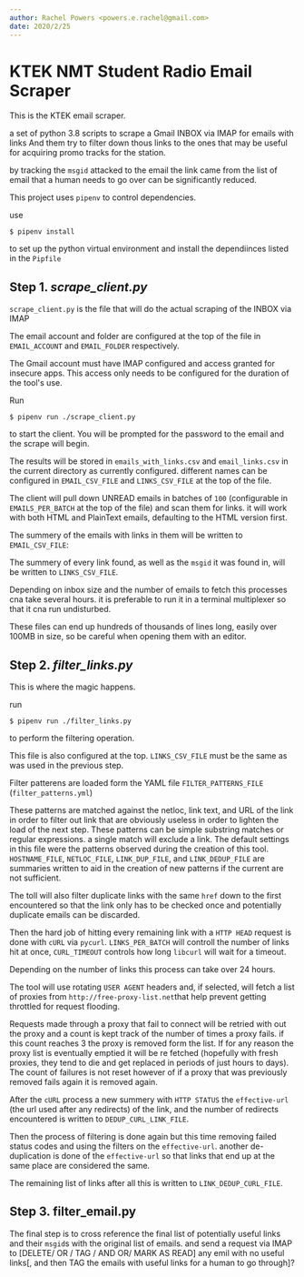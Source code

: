 ```yaml
---
author: Rachel Powers <powers.e.rachel@gmail.com>
date: 2020/2/25
---
```


# KTEK NMT Student Radio Email Scraper

This is the KTEK email scraper. 

a set of python 3.8 scripts to scrape a Gmail INBOX via IMAP for emails with links 
And them try to filter down thous links to the ones that may be useful for acquiring promo tracks
for the station.

by tracking the `msgid` attacked to the email the link came from the list of email that a human needs to go over
can be significantly reduced.

This project uses `pipenv` to control dependencies. 

use
```
$ pipenv install
```
to set up the python virtual environment and install the dependiinces listed in the `Pipfile`

## Step 1. *scrape_client.py*

`scrape_client.py` is the file that will do the actual scraping of the INBOX via IMAP

The email account and folder are configured at the top of the file
in `EMAIL_ACCOUNT` and `EMAIL_FOLDER` respectively.

The Gmail account must have IMAP configured and access granted for insecure apps. This access only needs to be configured for the duration of the tool's use.

Run 
```
$ pipenv run ./scrape_client.py
```

to start the client. You will be prompted for the password to the email and the scrape will begin.

The results will be stored in `emails_with_links.csv` and `email_links.csv` in the current directory
as currently configured. different names can be configured in `EMAIL_CSV_FILE` and `LINKS_CSV_FILE` at the top of the file.

The client will pull down UNREAD emails in batches of `100` (configurable in `EMAILS_PER_BATCH` at the top of the file) and scan them for links. it will work with both HTML and PlainText emails, defaulting to the HTML version first.

The summery of the emails with links in them will be written to `EMAIL_CSV_FILE`:

The summery of every link found, as well as the `msgid` it was found in, will be written to `LINKS_CSV_FILE`.

Depending on inbox size and the number of emails to fetch this processes cna take several hours. it is preferable to run it in a terminal multiplexer so that it cna run undisturbed.

These files can end up hundreds of thousands of lines long, easily over 100MB in size, so be careful when opening them with an editor.

## Step 2. *filter_links.py*

This is where the magic happens.

run 
```
$ pipenv run ./filter_links.py
```
to perform the filtering operation.

This file is also configured at the top. `LINKS_CSV_FILE` must be the same as was used in the previous step.

Filter patterens are loaded form the YAML file `FILTER_PATTERNS_FILE` (`filter_patterns.yml`)

These patterns are matched against the netloc, link text, and URL of the link in order to filter out link that are obviously useless in order to lighten the load of the next step. These patterns can be simple substring matches or regular expressions. a single match will exclude a link. The default settings in this file were the patterns observed during the creation of this tool. `HOSTNAME_FILE`,  `NETLOC_FILE`, `LINK_DUP_FILE`, and `LINK_DEDUP_FILE` are summaries written to aid in the creation of new patterns if the current are not sufficient.

The toll will also filter duplicate links with the same `href` down to the first encountered so that the link only has to be checked once and potentially duplicate emails can be discarded.

Then the hard job of hitting every remaining link with a `HTTP HEAD` request is done with `cURL` via `pycurl`. `LINKS_PER_BATCH` will controll the number of links hit at once, `CURL_TIMEOUT` controls how long `libcurl` will wait for a timeout.

Depending on the number of links this process can take over 24 hours.

The tool will use rotating `USER AGENT` headers and, if selected, will fetch a list of proxies from `http://free-proxy-list.net`that help prevent getting throttled for request flooding.

Requests made through a proxy that fail to connect will be retried with out the proxy and a count is kept track of the number of times a proxy fails. if this count reaches 3 the proxy is removed form the list. If for any reason the proxy list is eventually emptied it will be re fetched (hopefully with fresh proxies, they tend to die and get replaced in periods of just hours to days). The count of failures is not reset however of if a proxy that was previously removed fails again it is removed again.

After the `cURL` process a new summery with `HTTP STATUS` the `effective-url` (the url used after any redirects) of the link, and the number of redirects encountered is written to `DEDUP_CURL_LINK_FILE`.

Then the process of filtering is done again but this time removing failed status codes and using the filters on the `effective-url`. another de-duplication is done of the `effective-url` so that links that end up at the same place are considered the same.

The remaining list of links after all this is written to `LINK_DEDUP_CURL_FILE`.

## Step 3. filter_email.py

The final step is to cross reference the final list of potentially useful links and their `msgid`s with the original list of emails. and send a request via IMAP to [DELETE/ OR / TAG / AND OR/ MARK AS READ] any emil with no useful links[, and then TAG the emails with useful links for a human to go through]?



